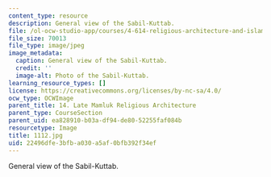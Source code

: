 ```yaml
---
content_type: resource
description: General view of the Sabil-Kuttab.
file: /ol-ocw-studio-app/courses/4-614-religious-architecture-and-islamic-cultures-fall-2002/22496dfe3bfba030a5af0bfb392f34ef_1112.jpg
file_size: 70013
file_type: image/jpeg
image_metadata:
  caption: General view of the Sabil-Kuttab.
  credit: ''
  image-alt: Photo of the Sabil-Kuttab.
learning_resource_types: []
license: https://creativecommons.org/licenses/by-nc-sa/4.0/
ocw_type: OCWImage
parent_title: 14. Late Mamluk Religious Architecture
parent_type: CourseSection
parent_uid: ea828910-b03a-df94-de80-52255faf084b
resourcetype: Image
title: 1112.jpg
uid: 22496dfe-3bfb-a030-a5af-0bfb392f34ef
---
```

General view of the Sabil-Kuttab.